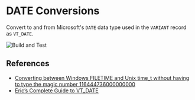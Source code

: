 # DATE Conversions

Convert to and from Microsoft's `DATE` data type used in the `VARIANT` record as `VT_DATE`.

![Build and Test](https://github.com/Patschkowski/dates/actions/workflows/build-and-test.yml/badge.svg)

## References

- [Converting between Windows FILETIME and Unix time_t without having to type the magic number 116444736000000000](https://devblogs.microsoft.com/oldnewthing/20220602-00/?p=106706)
- [Eric’s Complete Guide to VT_DATE](https://ericlippert.com/2003/09/16/erics-complete-guide-to-vt_date/)
